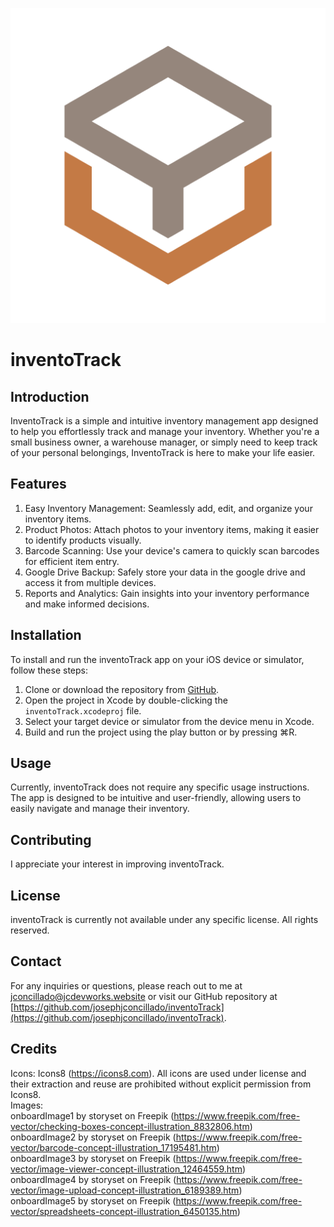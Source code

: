 <p align="center">
  <img src="inventoTrack/Assets.xcassets/appLogo.imageset/appIcon.png" alt="Logo">
</p>

# inventoTrack

## Introduction

InventoTrack is a simple and intuitive inventory management app designed to help you effortlessly track and manage your inventory. Whether you're a small business owner, a warehouse manager, or simply need to keep track of your personal belongings, InventoTrack is here to make your life easier.

## Features

1. Easy Inventory Management: Seamlessly add, edit, and organize your inventory items.
2. Product Photos: Attach photos to your inventory items, making it easier to identify products visually.
3. Barcode Scanning: Use your device's camera to quickly scan barcodes for efficient item entry.
4. Google Drive Backup: Safely store your data in the google drive and access it from multiple devices.
5. Reports and Analytics: Gain insights into your inventory performance and make informed decisions.

## Installation

To install and run the inventoTrack app on your iOS device or simulator, follow these steps:

1. Clone or download the repository from [GitHub](https://github.com/josephjconcillado/inventoTrack).
2. Open the project in Xcode by double-clicking the `inventoTrack.xcodeproj` file.
3. Select your target device or simulator from the device menu in Xcode.
4. Build and run the project using the play button or by pressing ⌘R.

## Usage

Currently, inventoTrack does not require any specific usage instructions. The app is designed to be intuitive and user-friendly, allowing users to easily navigate and manage their inventory.

## Contributing

I appreciate your interest in improving inventoTrack.

## License

inventoTrack is currently not available under any specific license. All rights reserved.

## Contact

For any inquiries or questions, please reach out to me at jconcillado@jcdevworks.website or visit our GitHub repository at [https://github.com/josephjconcillado/inventoTrack](https://github.com/josephjconcillado/inventoTrack).

## Credits

Icons: Icons8 (https://icons8.com). All icons are used under license and their extraction and reuse are prohibited without explicit permission from Icons8.
<br>Images:
<br>onboardImage1 by storyset on Freepik (https://www.freepik.com/free-vector/checking-boxes-concept-illustration_8832806.htm)
<br>onboardImage2 by storyset on Freepik (https://www.freepik.com/free-vector/barcode-concept-illustration_17195481.htm)
<br>onboardImage3 by storyset on Freepik (https://www.freepik.com/free-vector/image-viewer-concept-illustration_12464559.htm)
<br>onboardImage4 by storyset on Freepik (https://www.freepik.com/free-vector/image-upload-concept-illustration_6189389.htm)
<br>onboardImage5 by storyset on Freepik (https://www.freepik.com/free-vector/spreadsheets-concept-illustration_6450135.htm)
